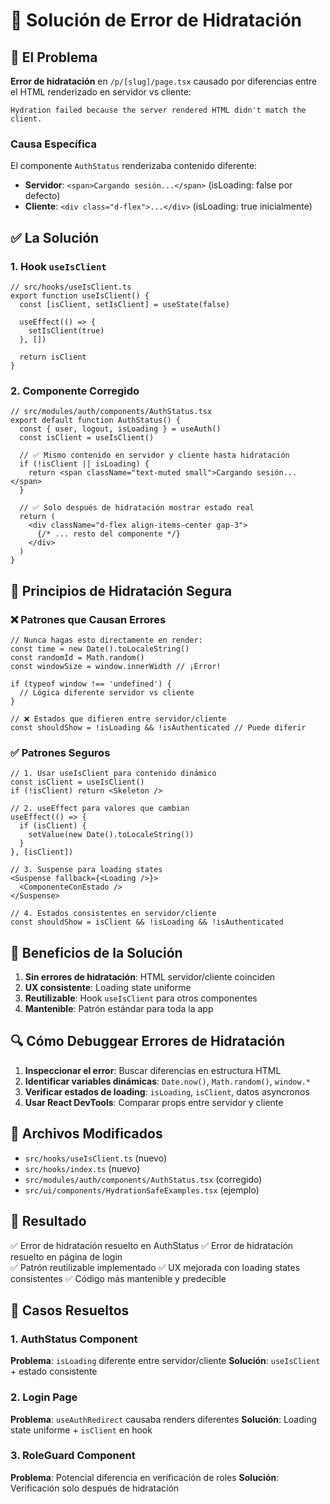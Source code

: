 # 🔧 Solución de Error de Hidratación

## 🐛 El Problema
**Error de hidratación** en `/p/[slug]/page.tsx` causado por diferencias entre el HTML renderizado en servidor vs cliente:

```
Hydration failed because the server rendered HTML didn't match the client.
```

### Causa Específica
El componente `AuthStatus` renderizaba contenido diferente:
- **Servidor**: `<span>Cargando sesión...</span>` (isLoading: false por defecto)
- **Cliente**: `<div class="d-flex">...</div>` (isLoading: true inicialmente)

## ✅ La Solución

### 1. Hook `useIsClient`
```tsx
// src/hooks/useIsClient.ts
export function useIsClient() {
  const [isClient, setIsClient] = useState(false)
  
  useEffect(() => {
    setIsClient(true)
  }, [])
  
  return isClient
}
```

### 2. Componente Corregido
```tsx
// src/modules/auth/components/AuthStatus.tsx
export default function AuthStatus() {
  const { user, logout, isLoading } = useAuth()
  const isClient = useIsClient()

  // ✅ Mismo contenido en servidor y cliente hasta hidratación
  if (!isClient || isLoading) {
    return <span className="text-muted small">Cargando sesión...</span>
  }

  // ✅ Solo después de hidratación mostrar estado real
  return (
    <div className="d-flex align-items-center gap-3">
      {/* ... resto del componente */}
    </div>
  )
}
```

## 🎯 Principios de Hidratación Segura

### ❌ Patrones que Causan Errores
```tsx
// Nunca hagas esto directamente en render:
const time = new Date().toLocaleString()
const randomId = Math.random()
const windowSize = window.innerWidth // ¡Error!

if (typeof window !== 'undefined') {
  // Lógica diferente servidor vs cliente
}

// ❌ Estados que difieren entre servidor/cliente
const shouldShow = !isLoading && !isAuthenticated // Puede diferir
```

### ✅ Patrones Seguros
```tsx
// 1. Usar useIsClient para contenido dinámico
const isClient = useIsClient()
if (!isClient) return <Skeleton />

// 2. useEffect para valores que cambian
useEffect(() => {
  if (isClient) {
    setValue(new Date().toLocaleString())
  }
}, [isClient])

// 3. Suspense para loading states
<Suspense fallback={<Loading />}>
  <ComponenteConEstado />
</Suspense>

// 4. Estados consistentes en servidor/cliente
const shouldShow = isClient && !isLoading && !isAuthenticated
```

## 🚀 Beneficios de la Solución

1. **Sin errores de hidratación**: HTML servidor/cliente coinciden
2. **UX consistente**: Loading state uniforme
3. **Reutilizable**: Hook `useIsClient` para otros componentes
4. **Mantenible**: Patrón estándar para toda la app

## 🔍 Cómo Debuggear Errores de Hidratación

1. **Inspeccionar el error**: Buscar diferencias en estructura HTML
2. **Identificar variables dinámicas**: `Date.now()`, `Math.random()`, `window.*`
3. **Verificar estados de loading**: `isLoading`, `isClient`, datos asyncronos
4. **Usar React DevTools**: Comparar props entre servidor y cliente

## 📁 Archivos Modificados
- `src/hooks/useIsClient.ts` (nuevo)
- `src/hooks/index.ts` (nuevo)
- `src/modules/auth/components/AuthStatus.tsx` (corregido)
- `src/ui/components/HydrationSafeExamples.tsx` (ejemplo)

## 🎯 Resultado
✅ Error de hidratación resuelto en AuthStatus
✅ Error de hidratación resuelto en página de login  
✅ Patrón reutilizable implementado
✅ UX mejorada con loading states consistentes
✅ Código más mantenible y predecible

## 🔄 Casos Resueltos

### 1. AuthStatus Component
**Problema**: `isLoading` diferente entre servidor/cliente
**Solución**: `useIsClient` + estado consistente

### 2. Login Page 
**Problema**: `useAuthRedirect` causaba renders diferentes
**Solución**: Loading state uniforme + `isClient` en hook

### 3. RoleGuard Component
**Problema**: Potencial diferencia en verificación de roles
**Solución**: Verificación solo después de hidratación
